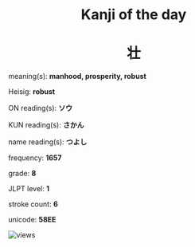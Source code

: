 <h1 align="center">Kanji of the day</h1>
<h1 align="center">壮</h1>
<p align="left">meaning(s): <b>manhood, prosperity, robust</b></p>
<p align="left">Heisig: <b>robust</b></p>
<p align="left">ON reading(s): <b>ソウ</b></p>
<p align="left">KUN reading(s): <b>さかん</b></p>
<p align="left">name reading(s): <b>つよし</b></p>
<p align="left">frequency: <b>1657</b></p>
<p align="left">grade: <b>8</b></p>
<p align="left">JLPT level: <b>1</b></p>
<p align="left">stroke count: <b>6</b></p>
<p align="left">unicode: <b>58EE</b></p>
<p align="left"><img src="https://komarev.com/ghpvc/?username=tristanwagner-kanjioftheday&label=Views&color=0e75b6&style=flat" alt="views"/></p>
